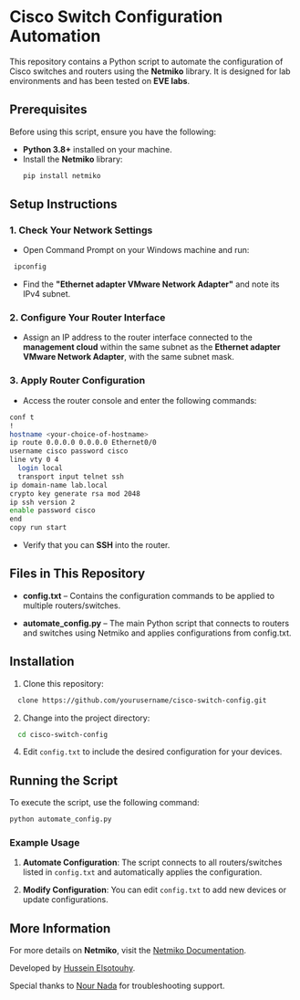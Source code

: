 # Cisco Switch Configuration Automation

This repository contains a Python script to automate the configuration of Cisco switches and routers using the **Netmiko** library. It is designed for lab environments and has been tested on **EVE labs**.

## Prerequisites

Before using this script, ensure you have the following:

- **Python 3.8+** installed on your machine.
- Install the **Netmiko** library:
  ```bash
  pip install netmiko

Setup Instructions
------------------

### 1\. Check Your Network Settings

*   Open Command Prompt on your Windows machine and run:

 ```bash
  ipconfig
```

*   Find the **"Ethernet adapter VMware Network Adapter"** and note its IPv4 subnet.
    

### 2\. Configure Your Router Interface

*   Assign an IP address to the router interface connected to the **management cloud** within the same subnet as the **Ethernet adapter VMware Network Adapter**, with the same subnet mask.
    

### 3\. Apply Router Configuration

*   Access the router console and enter the following commands:
```bash
conf t
!
hostname <your-choice-of-hostname>
ip route 0.0.0.0 0.0.0.0 Ethernet0/0
username cisco password cisco
line vty 0 4
  login local
  transport input telnet ssh
ip domain-name lab.local
crypto key generate rsa mod 2048
ip ssh version 2
enable password cisco
end
copy run start
```
*   Verify that you can **SSH** into the router.
    

Files in This Repository
------------------------

*   **config.txt** – Contains the configuration commands to be applied to multiple routers/switches.
    
*   **automate\_config.py** – The main Python script that connects to routers and switches using Netmiko and applies configurations from config.txt.
    

Installation
------------

1. Clone this repository:
```bash
  clone https://github.com/yourusername/cisco-switch-config.git
```    
2. Change into the project directory:
```bash
  cd cisco-switch-config
```  
4.  Edit `config.txt` to include the desired configuration for your devices.
    

Running the Script
------------------

To execute the script, use the following command:
```bash
python automate_config.py
````

### Example Usage

1.  **Automate Configuration**: The script connects to all routers/switches listed in `config.txt` and automatically applies the configuration.
    
2.  **Modify Configuration**: You can edit `config.txt` to add new devices or update configurations.
    

More Information
----------------

For more details on **Netmiko**, visit the [Netmiko Documentation](https://pypi.org/project/netmiko/).

Developed by [Hussein Elsotouhy](https://eg.linkedin.com/in/hussein-elsotouhy-03137519b).

Special thanks to [Nour Nada](http://www.linkedin.com/in/nour-mamdouh-nada-920a65191) for troubleshooting support.
